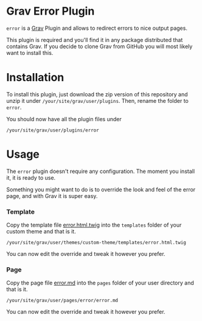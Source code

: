 # Grav Error Plugin

`error` is a [Grav](http://github.com/getgrav/grav) Plugin and allows to redirect errors to nice output pages.

This plugin is required and you'll find it in any package distributed that contains Grav. If you decide to clone Grav from GitHub you will most likely want to install this.


# Installation

To install this plugin, just download the zip version of this repository and unzip it under `/your/site/grav/user/plugins`. Then, rename the folder to `error`.

You should now have all the plugin files under

	/your/site/grav/user/plugins/error

# Usage

The `error` plugin doesn't require any configuration. The moment you install it, it is ready to use.

Something you might want to do is to override the look and feel of the error page, and with Grav it is super easy.

### Template

Copy the template file [error.html.twig](templates/error.html.twig) into the `templates` folder of your custom theme and that is it. 

```
/your/site/grav/user/themes/custom-theme/templates/error.html.twig
```

You can now edit the override and tweak it however you prefer.

### Page

Copy the page file [error.md](pages/error.error) into the `pages` folder of your user directory and that is it. 

```
/your/site/grav/user/pages/error/error.md
```

You can now edit the override and tweak it however you prefer.
